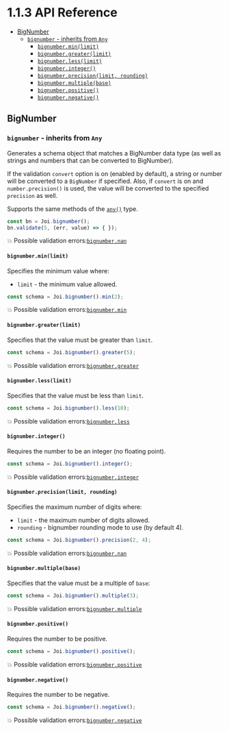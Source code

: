 <!-- version -->
# 1.1.3 API Reference
<!-- versionstop -->

<!-- toc -->

- [BigNumber](#bignumber)
  - [`bignumber` - inherits from `Any`](#bignumber---inherits-from-any)
    - [`bignumber.min(limit)`](#bignumberminlimit)
    - [`bignumber.greater(limit)`](#bignumbergreaterlimit)
    - [`bignumber.less(limit)`](#bignumberlesslimit)
    - [`bignumber.integer()`](#bignumberinteger)
    - [`bignumber.precision(limit, rounding)`](#bignumberprecisionlimit-rounding)
    - [`bignumber.multiple(base)`](#bignumbermultiplebase)
    - [`bignumber.positive()`](#bignumberpositive)
    - [`bignumber.negative()`](#bignumbernegative)

<!-- tocstop -->

## BigNumber

### `bignumber` - inherits from `Any`

Generates a schema object that matches a BigNumber data type (as well as strings and numbers that can be converted to BigNumber). 

If the validation `convert` option is on (enabled by default), a string or number will be converted to a `BigNumber` if specified. Also, if
`convert` is on and `number.precision()` is used, the value will be converted to the specified `precision` as well.

Supports the same methods of the [`any()`](#any) type.

```js
const bn = Joi.bignumber();
bn.validate(5, (err, value) => { });
```

💥 Possible validation errors:[`bignumber.nan`](#bignumbernan)

#### `bignumber.min(limit)`

Specifies the minimum value where:
- `limit` - the minimum value allowed.

```js
const schema = Joi.bignumber().min(2);
```

💥 Possible validation errors:[`bignumber.min`](#bignumbermin)

#### `bignumber.greater(limit)`

Specifies that the value must be greater than `limit`.

```js
const schema = Joi.bignumber().greater(5);
```

💥 Possible validation errors:[`bignumber.greater`](#bignumbergreater)

#### `bignumber.less(limit)`

Specifies that the value must be less than `limit`.

```js
const schema = Joi.bignumber().less(10);
```

💥 Possible validation errors:[`bignumber.less`](#bignumberless)

#### `bignumber.integer()`

Requires the number to be an integer (no floating point).

```js
const schema = Joi.bignumber().integer();
```

💥 Possible validation errors:[`bignumber.integer`](#bignumberinteger)

#### `bignumber.precision(limit, rounding)`

Specifies the maximum number of digits where:
- `limit` - the maximum number of digits allowed.
- `rounding` - bignumber rounding mode to use (by default 4).

```js
const schema = Joi.bignumber().precision(2, 4);
```

💥 Possible validation errors:[`bignumber.nan`](#bignumbernan)

#### `bignumber.multiple(base)`

Specifies that the value must be a multiple of `base`:

```js
const schema = Joi.bignumber().multiple(3);
```

💥 Possible validation errors:[`bignumber.multiple`](#bignumbermultiple)

#### `bignumber.positive()`

Requires the number to be positive.

```js
const schema = Joi.bignumber().positive();
```

💥 Possible validation errors:[`bignumber.positive`](#bignumberpositive)

#### `bignumber.negative()`

Requires the number to be negative.

```js
const schema = Joi.bignumber().negative();
```

💥 Possible validation errors:[`bignumber.negative`](#bignumbernegative)
